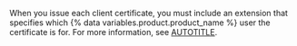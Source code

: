 When you issue each client certificate, you must include an extension that specifies which {% data variables.product.product_name %} user the certificate is for. For more information, see [AUTOTITLE](/organizations/managing-git-access-to-your-organizations-repositories/about-ssh-certificate-authorities).
